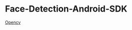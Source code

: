 # Face-Detection-Android-SDK
<a href="https://sourceforge.net/projects/opencvlibrary/files/opencv-android/2.4.11/OpenCV-2.4.11-android-sdk.zip/download">Opencv</a> 
